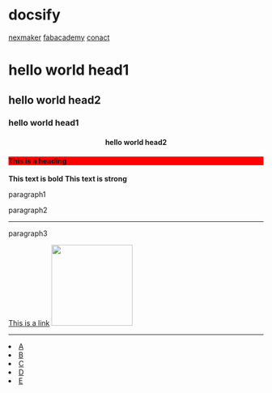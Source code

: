 # docsify
   <!DOCTYPE html>
<html lang="en">
<head>
    <meta charset="UTF-8">
    <title>test1page</title>
</head>
<body>
    <nav>
    <a href="https://www.nexmaker.com">nexmaker</a>
    <a href="https://fabacademy.org">fabacademy</a>
    <a href="bobwu0214@gmail.com">conact</a>
    </nav>
    <h1>hello world head1    </h1>
    <h2>hello world head2    </h2>
    <h3>hello world head1    </h3>
    <h4 align="center">hello world head2    </h4>
    <h4 style="background-color:red">This is a heading</h4>
    <b>This text is bold</b>
    <strong>This text is strong</strong>
    <p>paragraph1</p>
    <p>paragraph2</p>
    <hr />
    <p>paragraph3</p>
    <a href="www.nexmaker.com">This is a link</a>
    <img src="image/nexmakerlogo.jpg" width="160" height="160" />
    <hr/>
    <li><a href="http://ng.cba.mit.edu">A</a></li> 
     <li><a href="https://www.linkedin.com/in/saveriosilli">B</a></li> 
    <li><a href="https://www.linkedin.com/in/ted-hung-abbb806/">C</a></li> 
    <li><a href="https://www.linkedin.com/in/thunder-zhang-3b4090b">D</a></li> 
    <li><a href="xujunnature@gmail.com">E</a></li> 
<!--mark,not show anything in web。-->
</body>
</html>